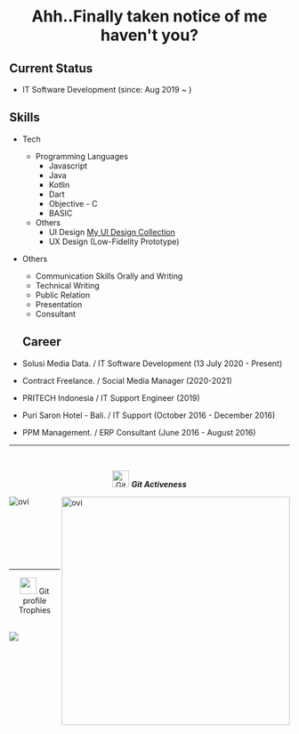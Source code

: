 <h1 align="center">Ahh..Finally taken notice of me haven't you? </h1>

## Current Status

- IT Software Development (since: Aug 2019 ~ )

## Skills

- Tech
  - Programming Languages
    - Javascript
    - Java
    - Kotlin
    - Dart
    - Objective - C
    - BASIC
  - Others
    - UI Design <a href ="https://dribbble.com/reinskywalker">My UI Design Collection</a>
    - UX Design (Low-Fidelity Prototype)
- Others
  - Communication Skills Orally and Writing
  - Technical Writing
  - Public Relation
  - Presentation
  - Consultant



  
  ## Career
- Solusi Media Data. / IT Software Development (13 July 2020 - Present)
- Contract Freelance. / Social Media Manager (2020-2021)
- PRITECH Indonesia / IT Support Engineer (2019)
- Puri Saron Hotel - Bali. / IT Support (October 2016 - December 2016)
- PPM Management. / ERP Consultant (June 2016 - August 2016)



<p align="center"> 

  <hr><br>
  <p align="center">
 <img src="https://media.giphy.com/media/W5eoZHPpUx9sapR0eu/giphy.gif" width="30px" alt="Git"/>&nbsp;<i><b>Git Activeness</b></i></p>
<p><img align="left" src="https://github-readme-stats.vercel.app/api/top-langs?username=reinskywalker&show_icons=true&locale=en&layout=compact&theme=chartreuse-dark" alt="ovi" /></p>
<p>&nbsp;<img align="right" src="https://github-readme-stats.vercel.app/api?username=reinskywalker&show_icons=true&locale=en&theme=chartreuse-dark" alt="ovi" width="410" /></p>
<br><br><br><br><br>

<hr>


<p align="center"><img src="https://media.giphy.com/media/QaMcXSekUWx7aogAUr/giphy.gif" width="30" />&nbsp;Git profile Trophies</p><br>
<img src="https://github-profile-trophy.vercel.app/?username=reinskywalker&theme=juicyfresh&no-bg=false"/>
